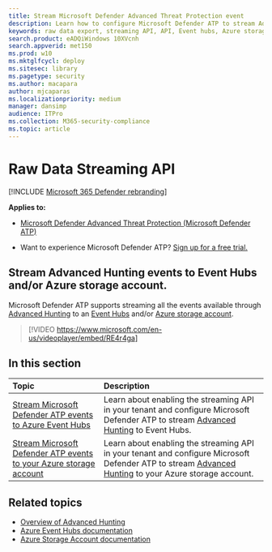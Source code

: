 ```yaml
---
title: Stream Microsoft Defender Advanced Threat Protection event 
description: Learn how to configure Microsoft Defender ATP to stream Advanced Hunting events to Event Hubs or Azure storage account
keywords: raw data export, streaming API, API, Event hubs, Azure storage, storage account, Advanced Hunting, raw data sharing
search.product: eADQiWindows 10XVcnh
search.appverid: met150
ms.prod: w10
ms.mktglfcycl: deploy
ms.sitesec: library
ms.pagetype: security
ms.author: macapara
author: mjcaparas
ms.localizationpriority: medium
manager: dansimp
audience: ITPro
ms.collection: M365-security-compliance 
ms.topic: article
---
```


# Raw Data Streaming API

[!INCLUDE [Microsoft 365 Defender rebranding](../../includes/microsoft-defender.md)]


**Applies to:**

- [Microsoft Defender Advanced Threat Protection (Microsoft Defender ATP)](https://go.microsoft.com/fwlink/p/?linkid=2146631)

- Want to experience Microsoft Defender ATP? [Sign up for a free trial.](https://www.microsoft.com/microsoft-365/windows/microsoft-defender-atp?ocid=docs-wdatp-configuresiem-abovefoldlink) 

## Stream Advanced Hunting events to Event Hubs and/or Azure storage account.

Microsoft Defender ATP supports streaming all the events available through [Advanced Hunting](advanced-hunting-overview.md) to an [Event Hubs](https://docs.microsoft.com/azure/event-hubs/) and/or [Azure storage account](https://docs.microsoft.com/azure/event-hubs/).

> [!VIDEO https://www.microsoft.com/en-us/videoplayer/embed/RE4r4ga]


## In this section

Topic | Description
:---|:---
[Stream Microsoft Defender ATP events to Azure Event Hubs](raw-data-export-event-hub.md)| Learn about enabling the streaming API in your tenant and configure Microsoft Defender ATP to stream [Advanced Hunting](advanced-hunting-overview.md) to Event Hubs.
[Stream Microsoft Defender ATP events to your Azure storage account](raw-data-export-storage.md)| Learn about enabling the streaming API in your tenant and configure Microsoft Defender ATP to stream [Advanced Hunting](advanced-hunting-overview.md) to your Azure storage account.


## Related topics
- [Overview of Advanced Hunting](advanced-hunting-overview.md)
- [Azure Event Hubs documentation](https://docs.microsoft.com/azure/event-hubs/)
- [Azure Storage Account documentation](https://docs.microsoft.com/azure/storage/common/storage-account-overview)
